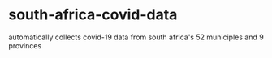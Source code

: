# south-africa-covid-data

automatically collects covid-19 data from south africa's 52 municiples and 9 provinces
